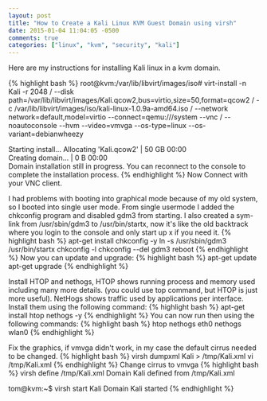 ```yaml
---
layout: post
title: "How to Create a Kali Linux KVM Guest Domain using virsh"
date: 2015-01-04 11:04:05 -0500
comments: true
categories: ["linux", "kvm", "security", "kali"]
---
```

Here are my instructions for installing Kali linux in a kvm domain.
<!-- more -->
{% highlight bash %}
root@kvm:/var/lib/libvirt/images/iso# virt-install -n Kali -r 2048 /
--disk path=/var/lib/libvirt/images/Kali.qcow2,bus=virtio,size=50,format=qcow2 /
-c /var/lib/libvirt/images/iso/kali-linux-1.0.9a-amd64.iso /
--network network=default,model=virtio --connect=qemu:///system --vnc /
--noautoconsole --hvm --video=vmvga --os-type=linux --os-variant=debianwheezy

Starting install...
Allocating 'Kali.qcow2'                                                 |  50 GB     00:00     
Creating domain...                                                      |    0 B     00:00     
Domain installation still in progress. You can reconnect to 
the console to complete the installation process.
{% endhighlight %}
Now Connect with your VNC client.

I had problems with booting into graphical mode because of my old system, so I booted into single user mode.  From single usermode I added the chkconfig program and disabled gdm3 from starting.  I also created a sym-link from /usr/sbin/gdm3 to /usr/bin/startx, now it's like the old backtrack where you login to the console and only start up x if you need it.
{% highlight bash %}
apt-get install chkconfig -y
ln -s /usr/sbin/gdm3 /usr/bin/startx
chkconfig -l
chkconfig --del gdm3
reboot
{% endhighlight %}
Now you can update and upgrade:
{% highlight bash %}
apt-get update
apt-get upgrade
{% endhighlight %}

Install HTOP and nethogs, HTOP shows running process and memory used including many more details. (you could use top command, but HTOP is just more useful). NetHogs shows traffic used by applications per interface. Install them using the following command:
{% highlight bash %}
apt-get install htop nethogs -y
{% endhighlight %}
You can now run then using the following commands:
{% highlight bash %}
htop
nethogs eth0
nethogs wlan0
{% endhighlight %}

Fix the graphics, if vmvga didn't work, in my case the default cirrus needed to be changed.
{% highlight bash %}
virsh dumpxml Kali > /tmp/Kali.xml
vi /tmp/Kali.xml 
{% endhighlight %}
Change cirrus to vmvga
{% highlight bash %}
virsh define /tmp/Kali.xml 
Domain Kali defined from /tmp/Kali.xml

tom@kvm:~$ virsh start Kali
Domain Kali started
{% endhighlight %}
